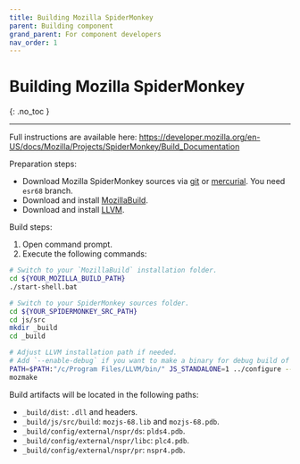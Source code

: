 ```yaml
---
title: Building Mozilla SpiderMonkey
parent: Building component
grand_parent: For component developers
nav_order: 1
---
```


# Building Mozilla SpiderMonkey
{: .no_toc }

---

Full instructions are available here: https://developer.mozilla.org/en-US/docs/Mozilla/Projects/SpiderMonkey/Build_Documentation

Preparation steps:
 - Download Mozilla SpiderMonkey sources via [git](https://github.com/mozilla/gecko-dev/tree/esr60) or [mercurial](https://hg.mozilla.org/mozilla-central). You need `esr68` branch.
 - Download and install [MozillaBuild](https://developer.mozilla.org/en-US/docs/Mozilla/Developer_guide/Build_Instructions/Windows_Prerequisites#Required_tools).
 - Download and install [LLVM](https://releases.llvm.org/download.html).

Build steps:
1. Open command prompt.
1. Execute the following commands:

```bash
# Switch to your `MozillaBuild` installation folder.
cd ${YOUR_MOZILLA_BUILD_PATH}
./start-shell.bat

# Switch to your SpiderMonkey sources folder.
cd ${YOUR_SPIDERMONKEY_SRC_PATH}
cd js/src
mkdir _build
cd _build

# Adjust LLVM installation path if needed.
# Add `--enable-debug` if you want to make a binary for debug build of SMP.
PATH=$PATH:"/c/Program Files/LLVM/bin/" JS_STANDALONE=1 ../configure --enable-nspr-build --disable-jemalloc --disable-js-shell --disable-tests --target=i686-pc-mingw32 --host=i686-pc-mingw32 --with-libclang-path="C:/Program Files/LLVM/bin" --with-clang-path="C:/Program Files/LLVM/bin/clang.exe"
mozmake
```
Build artifacts will be located in the following paths:
  - `_build/dist`: `.dll` and headers.
  - `_build/js/src/build`: `mozjs-68.lib` and `mozjs-68.pdb`.
  - `_build/config/external/nspr/ds`: `plds4.pdb`.
  - `_build/config/external/nspr/libc`: `plc4.pdb`.
  - `_build/config/external/nspr/pr`: `nspr4.pdb`.
